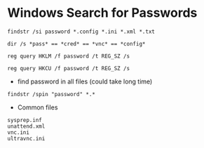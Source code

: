 # Windows Search for Passwords

```
findstr /si password *.config *.ini *.xml *.txt

dir /s *pass* == *cred* == *vnc* == *config*

reg query HKLM /f password /t REG_SZ /s

reg query HKCU /f password /t REG_SZ /s
```

- find password in all files (could take long time)

```
findstr /spin "password" *.*
```

- Common files

```
sysprep.inf
unattend.xml
vnc.ini
ultravnc.ini

```